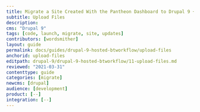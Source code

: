 ```yaml
---
title: Migrate a Site Created With the Pantheon Dashboard to Drupal 9 + Build Tools
subtitle: Upload Files
description: 
cms: "Drupal 9"
tags: [code, launch, migrate, site, updates]
contributors: [wordsmither]
layout: guide
permalink: docs/guides/drupal-9-hosted-btworkflow/upload-files
anchorid: upload-files
editpath: drupal-9/drupal-9-hosted-btworkflow/11-upload-files.md
reviewed: "2021-03-31"
contenttype: guide
categories: [migrate]
newcms: [drupal]
audience: [development]
product: [--]
integration: [--]
---
```


<Partial file="drupal-9/migrate-add-files-part1.md" />
   <Partial file="drupal-9/migrate-add-files-part2-not-nested.md" />
   <Partial file="drupal-9/migrate-add-files-part3.md" />
